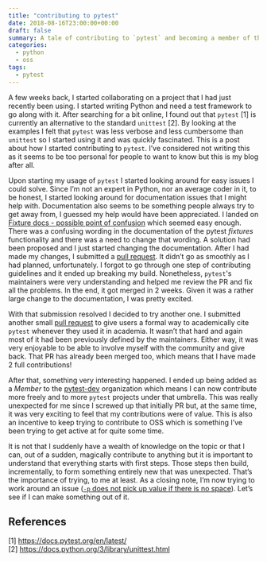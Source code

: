 ```yaml
---
title: "contributing to pytest"
date: 2018-08-16T23:00:00+00:00
draft: false
summary: A tale of contributing to `pytest` and becoming a member of the [pytest-dev](https://github.com/pytest-dev) organization.
categories:
  - python
  - oss
tags:
  - pytest
---
```


A few weeks back, I started collaborating on a project that I had just recently been using. I started writing Python and need a test framework to go along with it. After searching for a bit online, I found out that `pytest` [1] is currently an alternative to the standard `unittest` [2]. By looking at the examples I felt that `pytest` was less verbose and less cumbersome than `unittest` so I started using it and was quickly fascinated. This is a post about how I started contributing to `pytest`. I’ve considered not writing this as it seems to be too personal for people to want to know but this is my blog after all.

Upon starting my usage of `pytest` I started looking around for easy issues I could solve. Since I’m not an expert in Python, nor an average coder in it, to be honest, I started looking around for documentation issues that I might help with. Documentation also seems to be something people always try to get away from, I guessed my help would have been appreciated. I landed on [Fixture docs - possible point of confusion](https://github.com/pytest-dev/pytest/issues/3592) which seemed easy enough. There was a confusing wording in the documentation of the pytest _fixtures_ functionality and there was a need to change that wording. A solution had been proposed and I just started changing the documentation. After I had made my changes, I submitted a [pull request](https://github.com/pytest-dev/pytest/pull/3642). It didn’t go as smoothly as I had planned, unfortunately. I forgot to go through one step of contributing guidelines and it ended up breaking my build. Nonetheless, `pytest`'s maintainers were very understanding and helped me review the PR and fix all the problems. In the end, it got merged in 2 weeks. Given it was a rather large change to the documentation, I was pretty excited.

With that submission resolved I decided to try another one. I submitted another small [pull request](https://github.com/pytest-dev/pytest/pull/3683) to give users a formal way to academically cite `pytest` whenever they used it in academia. It wasn’t that hard and again most of it had been previously defined by the maintainers. Either way, it was very enjoyable to be able to involve myself with the community and give back. That PR has already been merged too, which means that I have made 2 full contributions!

After that, something very interesting happened. I ended up being added as a _Member_ to the [pytest-dev](https://github.com/pytest-dev) organization which means I can now contribute more freely and to more `pytest` projects under that umbrella. This was really unexpected for me since I screwed up that initially PR but, at the same time, it was very exciting to feel that my contributions were of value. This is also an incentive to keep trying to contribute to OSS which is something I’ve been trying to get active at for quite some time.

It is not that I suddenly have a wealth of knowledge on the topic or that I can, out of a sudden, magically contribute to anything but it is important to understand that everything starts with first steps. Those steps then build, incrementally, to form something entirely new that was unexpected. That’s the importance of trying, to me at least. As a closing note, I’m now trying to work around an issue ([`-p` does not pick up value if there is no space](https://github.com/pytest-dev/pytest/issues/3532)). Let’s see if I can make something out of it.

## References

[1] https://docs.pytest.org/en/latest/  
[2] https://docs.python.org/3/library/unittest.html  
